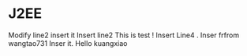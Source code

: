 # J2EE

Modify line2 insert it 
Insert line2 This is test !
Insert Line4 . Inser frfrom wangtao731
Inser it.
Hello kuangxiao 

